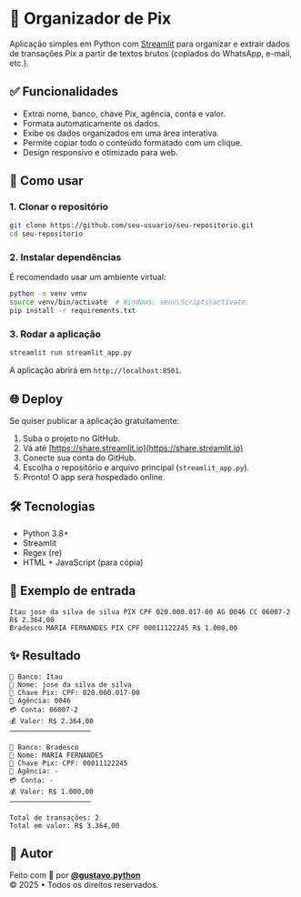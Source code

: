 # 📄 Organizador de Pix

Aplicação simples em Python com [Streamlit](https://streamlit.io) para organizar e extrair dados de transações Pix a partir de textos brutos (copiados do WhatsApp, e-mail, etc.).

## ✅ Funcionalidades

- Extrai nome, banco, chave Pix, agência, conta e valor.
- Formata automaticamente os dados.
- Exibe os dados organizados em uma área interativa.
- Permite copiar todo o conteúdo formatado com um clique.
- Design responsivo e otimizado para web.

## 🚀 Como usar

### 1. Clonar o repositório

```bash
git clone https://github.com/seu-usuario/seu-repositorio.git
cd seu-repositorio
```

### 2. Instalar dependências

É recomendado usar um ambiente virtual:

```bash
python -m venv venv
source venv/bin/activate  # Windows: venv\Scripts\activate
pip install -r requirements.txt
```

### 3. Rodar a aplicação

```bash
streamlit run streamlit_app.py
```

A aplicação abrirá em `http://localhost:8501`.

## 🌐 Deploy

Se quiser publicar a aplicação gratuitamente:

1. Suba o projeto no GitHub.
2. Vá até [https://share.streamlit.io](https://share.streamlit.io)
3. Conecte sua conta do GitHub.
4. Escolha o repositório e arquivo principal (`streamlit_app.py`).
5. Pronto! O app será hospedado online.

## 🛠 Tecnologias

- Python 3.8+
- Streamlit
- Regex (re)
- HTML + JavaScript (para cópia)

## 📄 Exemplo de entrada

```text
Itau jose da silva de silva PIX CPF 020.000.017-00 AG 0046 CC 06007-2 R$ 2.364,00
Bradesco MARIA FERNANDES PIX CPF 00011122245 R$ 1.000,00
```

## ✨ Resultado

```text
🏦 Banco: Itau
👤 Nome: jose da silva de silva
🔑 Chave Pix: CPF: 020.000.017-00
🏢 Agência: 0046
💳 Conta: 06007-2
💰 Valor: R$ 2.364,00
────────────────────

🏦 Banco: Bradesco
👤 Nome: MARIA FERNANDES
🔑 Chave Pix: CPF: 00011122245
🏢 Agência: -
💳 Conta: -   
💰 Valor: R$ 1.000,00
────────────────────

Total de transações: 2
Total em valor: R$ 3.364,00
```

## 👤 Autor

Feito com 💚 por **[@gustavo.python](https://www.instagram.com/gustavo.python)**  
© 2025 • Todos os direitos reservados.
